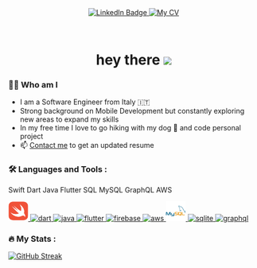<div id="header" align="center">
  <div id="badges">
    <a href="https://www.linkedin.com/in/ernesto-de-crecchio/">
      <img src="https://img.shields.io/badge/LinkedIn-blue?style=for-the-badge&logo=linkedin&logoColor=white" alt="LinkedIn Badge"/>
    </a>
    <a href="https://drive.google.com/file/d/1MLfRrTnrYqIWfCxFYQg2GeePfUh2mjSE/view?usp=drive_link">
      <img src="https://img.shields.io/badge/My%20CV-green?style=for-the-badge" alt="My CV"/>
    </a>
  </div>
  
  <p align="center"><img src="https://komarev.com/ghpvc/?username=ITASerus&style=flat-square&color=blue" alt=""></p>
  
  <h1>
    hey there <img src="https://media.giphy.com/media/hvRJCLFzcasrR4ia7z/giphy.gif" width="30px"/>
  </h1>
 </div>

### :man_technologist: Who am I
- I am a Software Engineer from Italy :it:
- Strong background on Mobile Development but constantly exploring new areas to expand my skills
- In my free time I love to go hiking with my dog :dog: and code personal project
- :mailbox: [Contact me](https://www.linkedin.com/in/ernesto-de-crecchio/) to get an updated resume

### :hammer_and_wrench: Languages and Tools :
Swift
Dart
Java
Flutter
SQL
MySQL
GraphQL
AWS

<a href="https://developer.apple.com/swift/" target="_blank" rel="noreferrer"> <img src="https://raw.githubusercontent.com/devicons/devicon/master/icons/swift/swift-original.svg" alt="swift" width="40" height="40"/> </a>
<a href="https://dart.dev" target="_blank" rel="noreferrer"> <img src="https://www.vectorlogo.zone/logos/dartlang/dartlang-icon.svg" alt="dart" width="40" height="40"/> 
</a> <a href="https://www.java.com/en/download/help/whatis_java.html" target="_blank" rel="noreferrer"> <img src="https://www.vectorlogo.zone/logos/java/java-icon.svg" alt="java" width="40" height="40"/> </a>
<a href="https://flutter.dev" target="_blank" rel="noreferrer"> <img src="https://www.vectorlogo.zone/logos/flutterio/flutterio-icon.svg" alt="flutter" width="40" height="40"/> </a>
</a> <a href="https://firebase.google.com/" target="_blank" rel="noreferrer"> <img src="https://www.vectorlogo.zone/logos/firebase/firebase-icon.svg" alt="firebase" width="40" height="40"/> </a>
</a> <a href="https://aws.amazon.com/" target="_blank" rel="noreferrer"> <img src="https://www.vectorlogo.zone/logos/amazon_aws/amazon_aws-icon.svg" alt="aws" width="40" height="40"/> </a>
<a href="https://www.mysql.com/" target="_blank" rel="noreferrer"> <img src="https://raw.githubusercontent.com/devicons/devicon/master/icons/mysql/mysql-original-wordmark.svg" alt="mysql" width="40" height="40"/> </a> 
<a href="https://www.sqlite.org/" target="_blank" rel="noreferrer"> <img src="https://www.vectorlogo.zone/logos/sqlite/sqlite-icon.svg" alt="sqlite" width="40" height="40"/> </a> 
<a href="https://graphql.org/" target="_blank" rel="noreferrer"> <img src="https://www.vectorlogo.zone/logos/graphql/graphql-icon.svg" alt="graphql" width="40" height="40"/> </a> 

### :fire: My Stats :

[![GitHub Streak](https://streak-stats.demolab.com?user=ITASerus&theme=elegant&hide_border=true)](https://git.io/streak-stats)


